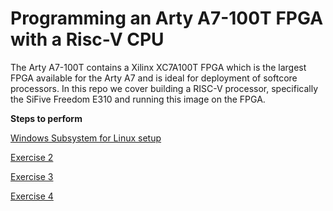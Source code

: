 # Programming an Arty A7-100T FPGA with a Risc-V CPU

The Arty A7-100T contains a Xilinx XC7A100T FPGA which is the largest FPGA available for the Arty A7 and is ideal for deployment of softcore processors.  In this repo we cover building a RISC-V processor, specifically the SiFive Freedom E310 and running this image on the FPGA.


__Steps to perform__

[Windows Subsystem for Linux setup](1-wsl-setup.md)

[Exercise 2](Ex__2_riscv_assembly.md)

[Exercise 3](Ex__3_riscv_expr.md)

[Exercise 4](Ex__4_arty_riscv.md)
